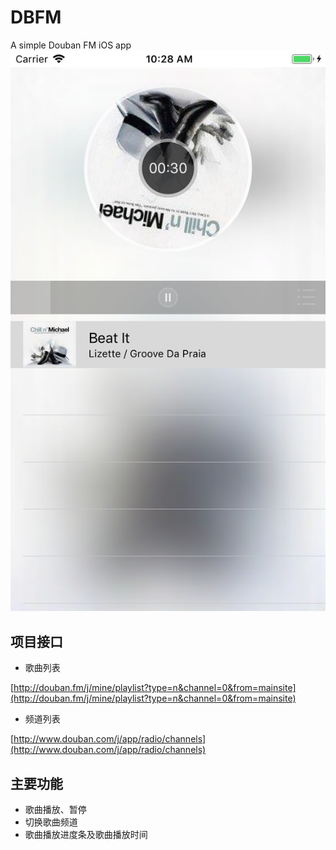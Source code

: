 # DBFM
A simple Douban FM iOS app
![](https://github.com/Huitimkit/DBFM/blob/master/Images/Simulator%20Screen%20Shot%20-%20iPhone%208.png?raw=true)



## 项目接口
- 歌曲列表

[http://douban.fm/j/mine/playlist?type=n&channel=0&from=mainsite](http://douban.fm/j/mine/playlist?type=n&channel=0&from=mainsite)

- 频道列表

[http://www.douban.com/j/app/radio/channels](http://www.douban.com/j/app/radio/channels)

## 主要功能
- 歌曲播放、暂停
- 切换歌曲频道
- 歌曲播放进度条及歌曲播放时间
